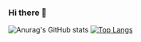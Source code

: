 ### Hi there 👋

![Anurag's GitHub stats](https://github-readme-stats.vercel.app/api?username=proJM-Coding&show_icons=true&theme=dark) [![Top Langs](https://github-readme-stats.vercel.app/api/top-langs/?username=proJM-Coding&layout=compact)](https://github.com/anuraghazra/github-readme-stats)

<!--
**proJM-Coding/proJM-Coding** is a ✨ _special_ ✨ repository because its `README.md` (this file) appears on your GitHub profile.

Here are some ideas to get you started:

- 🔭 I’m currently working on ...
- 🌱 I’m currently learning ...
- 👯 I’m looking to collaborate on ...
- 🤔 I’m looking for help with ...
- 💬 Ask me about ...
- 📫 How to reach me: ...
- 😄 Pronouns: ...
- ⚡ Fun fact: ...
-->
